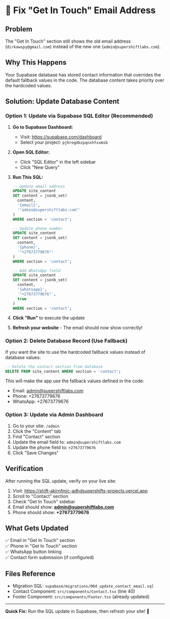 # 🔧 Fix "Get In Touch" Email Address

## Problem
The "Get In Touch" section still shows the old email address (`dirkawspy@gmail.com`) instead of the new one (`admin@supershiftlabs.com`).

## Why This Happens
Your Supabase database has stored contact information that overrides the default fallback values in the code. The database content takes priority over the hardcoded values.

## Solution: Update Database Content

### Option 1: Update via Supabase SQL Editor (Recommended)

1. **Go to Supabase Dashboard:**
   - Visit: https://supabase.com/dashboard
   - Select your project: `pjhrogdbzpqnxhfxxmsb`

2. **Open SQL Editor:**
   - Click "SQL Editor" in the left sidebar
   - Click "New Query"

3. **Run This SQL:**
   ```sql
   -- Update email address
   UPDATE site_content 
   SET content = jsonb_set(
     content,
     '{email}',
     '"admin@supershiftlabs.com"'
   )
   WHERE section = 'contact';
   
   -- Update phone number
   UPDATE site_content 
   SET content = jsonb_set(
     content,
     '{phone}',
     '"+27673779676"'
   )
   WHERE section = 'contact';
   
   -- Add WhatsApp field
   UPDATE site_content 
   SET content = jsonb_set(
     content,
     '{whatsapp}',
     '"+27673779676"',
     true
   )
   WHERE section = 'contact';
   ```

4. **Click "Run"** to execute the update

5. **Refresh your website** - The email should now show correctly!

### Option 2: Delete Database Record (Use Fallback)

If you want the site to use the hardcoded fallback values instead of database values:

```sql
-- Delete the contact section from database
DELETE FROM site_content WHERE section = 'contact';
```

This will make the app use the fallback values defined in the code:
- Email: admin@supershiftlabs.com
- Phone: +27673779676
- WhatsApp: +27673779676

### Option 3: Update via Admin Dashboard

1. Go to your site: `/admin`
2. Click the "Content" tab
3. Find "Contact" section
4. Update the email field to: `admin@supershiftlabs.com`
5. Update the phone field to: `+27673779676`
6. Click "Save Changes"

## Verification

After running the SQL update, verify on your live site:

1. Visit: https://shift-akirnfmjc-adhdsupershifts-projects.vercel.app
2. Scroll to "Contact" section
3. Check "Get In Touch" sidebar
4. Email should show: **admin@supershiftlabs.com**
5. Phone should show: **+27673779676**

## What Gets Updated

✅ Email in "Get In Touch" section  
✅ Phone in "Get In Touch" section  
✅ WhatsApp button linking  
✅ Contact form submission (if configured)

## Files Reference

- Migration SQL: `supabase/migrations/004_update_contact_email.sql`
- Contact Component: `src/components/Contact.tsx` (line 40)
- Footer Component: `src/components/Footer.tsx` (already updated)

---

**Quick Fix:** Run the SQL update in Supabase, then refresh your site! 🚀
